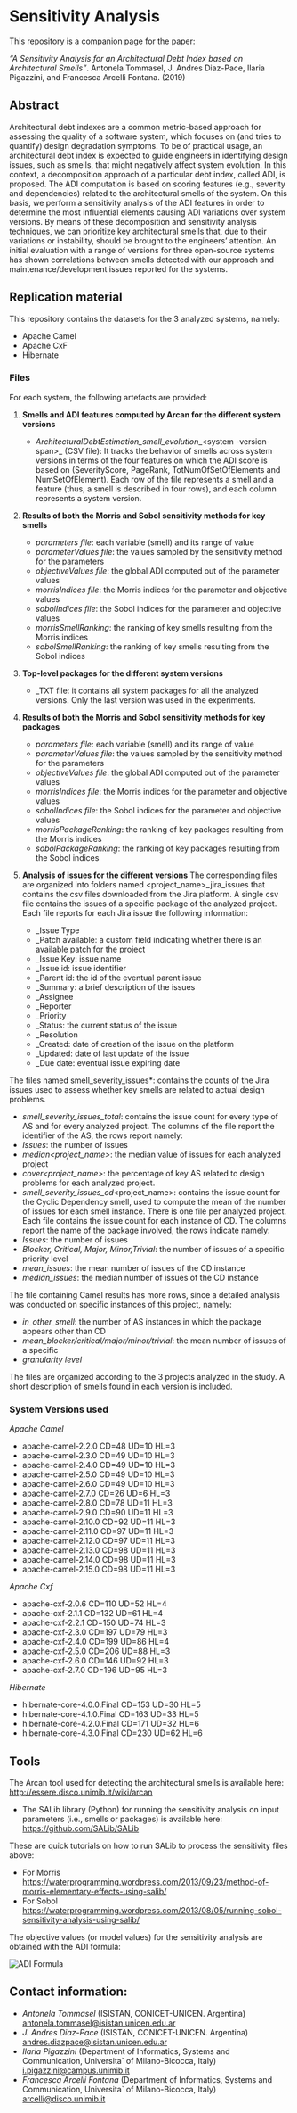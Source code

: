 # Sensitivity Analysis

This repository is a companion page for the paper:

_“A Sensitivity Analysis for an Architectural Debt Index based on Architectural Smells”_. Antonela Tommasel, J. Andres Diaz-Pace, Ilaria Pigazzini, and Francesca Arcelli Fontana. (2019)


## Abstract

Architectural debt indexes are a common metric-based approach for assessing the quality of a software system, which focuses on (and tries to quantify) design degradation symptoms. To be of practical usage, an architectural debt index is expected to guide engineers in identifying design issues, such as smells, that might negatively affect system evolution. In this context, a decomposition approach of a particular debt index, called ADI, is proposed. The ADI computation is based on scoring features (e.g., severity and dependencies) related to the architectural smells of the system. On this basis, we perform a sensitivity analysis of the ADI features in order to determine the most influential elements causing ADI variations over system versions. By means of these decomposition and sensitivity analysis techniques, we can prioritize key architectural smells that, due to their variations or instability, should be brought to the engineers’ attention. An initial evaluation with a range of versions for three open-source systems has shown correlations between smells detected with our approach and maintenance/development issues reported for the systems.

## Replication material

This repository contains the datasets for the 3 analyzed systems, namely:
 - Apache Camel
 - Apache CxF
 - Hibernate

### Files

For each system, the following artefacts are provided:

1. **Smells and ADI features computed by Arcan for the different system versions**
   - _ArchitecturalDebtEstimation_smell_evolution__<system -version-span>_ (CSV file): It tracks the behavior of smells across system versions in terms of the four features on which the ADI score is based on (SeverityScore, PageRank, TotNumOfSetOfElements and NumSetOfElement). Each row of the file represents a smell and a feature (thus, a smell is described in four rows), and each column represents a system version.
  
2. **Results of both the Morris and Sobol sensitivity methods for key smells**
   - _parameters file_:  each variable (smell) and its range of value
   - _parameterValues file_: the values sampled by the sensitivity method for the parameters
   - _objectiveValues file_: the global ADI computed out of the parameter values
   - _morrisIndices file_: the Morris indices for the parameter and objective values
   - _sobolIndices file_: the Sobol indices for the parameter and objective values
   - _morrisSmellRanking_: the ranking of key smells resulting from the Morris indices
   - _sobolSmellRanking_: the ranking of key smells resulting from the Sobol indices


3. **Top-level packages for the different system versions**
   - _TXT file: it contains all system packages for all the analyzed versions. Only the last version was used in the experiments.

4. **Results of both the Morris and Sobol sensitivity methods for key packages**
   - _parameters file_:  each variable (smell) and its range of value
   - _parameterValues file_: the values sampled by the sensitivity method for the parameters
   - _objectiveValues file_: the global ADI computed out of the parameter values
   - _morrisIndices file_: the Morris indices for the parameter and objective values
   - _sobolIndices file_: the Sobol indices for the parameter and objective values
   - _morrisPackageRanking_: the ranking of key packages resulting from the Morris indices
   - _sobolPackageRanking_: the ranking of key packages resulting from the Sobol indices

5. **Analysis of issues for the different versions** 
The corresponding files are organized into folders named <project_name>_jira_issues that contains the csv files downloaded from the Jira platform. A single csv file contains the issues of a specific package of the analyzed project. Each file reports for each Jira issue the following information:
   - _Issue Type
   - _Patch available: a custom field indicating whether there is an available patch for the project
   - _Issue Key: issue name
   - _Issue id: issue identifier
   - _Parent id: the id of the eventual parent issue
   - _Summary: a brief description of the issues
   - _Assignee
   - _Reporter
   - _Priority
   - _Status: the current status of the issue
   - _Resolution
   - _Created: date of creation of the issue on the platform
   - _Updated: date of last update of the issue
   - _Due date: eventual issue expiring date

The files named smell_severity_issues*: contains the counts of the Jira issues used to assess whether key smells are related to actual design problems.
   - _smell_severity_issues_total_: contains the issue count for every type of AS and for every analyzed project. The columns of the file report the identifier of the AS, the rows report namely:
   - _Issues_: the number of issues
   - _median<project_name>_: the median value of issues for each analyzed project
   - _cover<project_name>_: the percentage of key AS related to design problems for each analyzed project.
   - _smell_severity_issues_cd_<project_name>: contains the issue count for the Cyclic Dependency smell, used to compute the mean of the number of issues for each smell instance. There is one file per analyzed project. Each file contains the issue count for each instance of CD. The columns report the name of the package involved, the rows indicate namely:
   - _Issues_: the number of issues
   - _Blocker, Critical, Major, Minor,Trivial_: the number of issues of a specific priority level
   - _mean_issues_: the mean number of issues of the CD instance
   - _median_issues_: the median number of issues of the CD instance

The file containing Camel results has more rows, since a detailed analysis was conducted on specific instances of this project, namely:
   - _in_other_smell_: the number of AS instances in which the package appears other than CD
   - _mean_blocker/critical/major/minor/trivial_: the mean number of issues of  a specific
   - _granularity level_

The files are organized according to the 3 projects analyzed in the study. A short description of smells found in each version is included. 


### System Versions used

_Apache Camel_
- apache-camel-2.2.0 	CD=48   	UD=10    	HL=3
- apache-camel-2.3.0 	CD=49   	UD=10    	HL=3
- apache-camel-2.4.0	CD=49   	UD=10    	HL=3
- apache-camel-2.5.0 	CD=49   	UD=10    	HL=3
- apache-camel-2.6.0 	CD=49   	UD=10    	HL=3
- apache-camel-2.7.0 	CD=26   	UD=6    	HL=3
- apache-camel-2.8.0 	CD=78   	UD=11  	HL=3
- apache-camel-2.9.0 	CD=90   	UD=11   	HL=3
- apache-camel-2.10.0 	CD=92   	UD=11    	HL=3
- apache-camel-2.11.0 	CD=97   	UD=11   	HL=3
- apache-camel-2.12.0 	CD=97   	UD=11    	HL=3
- apache-camel-2.13.0 	CD=98   	UD=11    	HL=3
- apache-camel-2.14.0 	CD=98   	UD=11    	HL=3
- apache-camel-2.15.0 	CD=98  	 UD=11   	HL=3

_Apache Cxf_
- apache-cxf-2.0.6 	CD=110   	UD=52    	HL=4
- apache-cxf-2.1.1 	CD=132   	UD=61    	HL=4
- apache-cxf-2.2.1 	CD=150   	UD=74    	HL=3
- apache-cxf-2.3.0 	CD=197   	UD=79    	HL=3
- apache-cxf-2.4.0 	CD=199   	UD=86    	HL=4
- apache-cxf-2.5.0 	CD=206   	UD=88   	HL=3
- apache-cxf-2.6.0 	CD=146   	UD=92    	HL=3
- apache-cxf-2.7.0 	CD=196   	UD=95    	HL=3

_Hibernate_
- hibernate-core-4.0.0.Final 	CD=153   	UD=30    	HL=5
- hibernate-core-4.1.0.Final 	CD=163   	UD=33    	HL=5
- hibernate-core-4.2.0.Final 	CD=171   	UD=32    	HL=6
- hibernate-core-4.3.0.Final 	CD=230   	UD=62    	HL=6


## Tools
The Arcan tool used for detecting the architectural smells is available here: http://essere.disco.unimib.it/wiki/arcan

- The SALib library (Python) for running the sensitivity analysis on input parameters (i.e., smells or packages) is available here: https://github.com/SALib/SALib 

These are quick tutorials on how to run SALib to process the sensitivity files above:
- For Morris https://waterprogramming.wordpress.com/2013/09/23/method-of-morris-elementary-effects-using-salib/
- For Sobol https://waterprogramming.wordpress.com/2013/08/05/running-sobol-sensitivity-analysis-using-salib/

The objective values (or model values) for the sensitivity analysis are obtained with the ADI formula: 

![ADI Formula](https://github.com/tommantonela/ecsa-2019/blob/gh-pages/adi-formula.png)

## Contact information:

- _Antonela Tommasel_ (ISISTAN, CONICET-UNICEN. Argentina) antonela.tommasel@isistan.unicen.edu.ar 
- _J. Andres Diaz-Pace_ (ISISTAN, CONICET-UNICEN. Argentina) andres.diazpace@isistan.unicen.edu.ar 
- _Ilaria Pigazzini_ (Department of Informatics, Systems and Communication, Universita` of Milano-Bicocca, Italy) i.pigazzini@campus.unimib.it 
- _Francesca Arcelli Fontana_ (Department of Informatics, Systems and Communication, Universita` of Milano-Bicocca, Italy) arcelli@disco.unimib.it 
